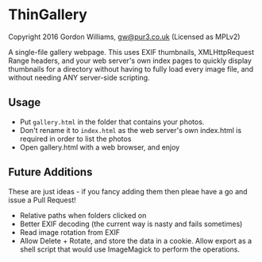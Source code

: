 ThinGallery
===========

Copyright 2016 Gordon Williams, gw@pur3.co.uk (Licensed as MPLv2)

A single-file gallery webpage. This uses EXIF thumbnails, XMLHttpRequest Range headers, 
and your web server's own index pages to quickly display thumbnails for a directory without
having to fully load every image file, and without needing ANY server-side scripting.

Usage
-----

* Put `gallery.html` in the folder that contains your photos. 
* Don't rename it to `index.html` as the web server's own index.html is required in order to list the photos
* Open gallery.html with a web browser, and enjoy

Future Additions
----------------

These are just ideas - if you fancy adding them then pleae have a go and issue a Pull Request!

* Relative paths when folders clicked on
* Better EXIF decoding (the current way is nasty and fails sometimes)
* Read image rotation from EXIF
* Allow Delete + Rotate, and store the data in a cookie. Allow export as a shell script that would use ImageMagick to perform the operations.

